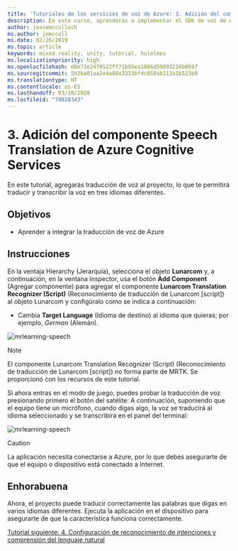 ```yaml
---
title: 'Tutoriales de los servicios de voz de Azure: 3. Adición del componente Speech Translation de Azure Cognitive Services'
description: En este curso, aprenderás a implementar el SDK de voz de Azure dentro de una aplicación de realidad mixta.
author: jessemcculloch
ms.author: jemccull
ms.date: 02/26/2019
ms.topic: article
keywords: mixed reality, unity, tutorial, hololens
ms.localizationpriority: high
ms.openlocfilehash: d8e73e24f0522ff71b95ea1886d59893216b0597
ms.sourcegitcommit: 5b2ba01aa2e4a80a3333bfdc850ab213a1b523b9
ms.translationtype: HT
ms.contentlocale: es-ES
ms.lasthandoff: 03/10/2020
ms.locfileid: "79028343"
---
```

# <a name="3-adding-the-azure-cognitive-services-speech-translation-component"></a>3. Adición del componente Speech Translation de Azure Cognitive Services

En este tutorial, agregarás traducción de voz al proyecto, lo que te permitirá traducir y transcribir la voz en tres idiomas diferentes.

## <a name="objectives"></a>Objetivos

* Aprender a integrar la traducción de voz de Azure

## <a name="instructions"></a>Instrucciones

En la ventaja Hierarchy (Jerarquía), selecciona el objeto **Lunarcom** y, a continuación, en la ventana Inspector, usa el botón **Add Component** (Agregar componente) para agregar el componente **Lunarcom Translation Recognizer (Script)** (Reconocimiento de traducción de Lunarcom [script]) al objeto Lunarcom y configúralo como se indica a continuación:

* Cambia **Target Language** (Idioma de destino) al idioma que quieras; por ejemplo, _German_ (Alemán).

![mrlearning-speech](images/mrlearning-speech/tutorial3-section1-step1-1.png)

> [!NOTE]
> El componente Lunarcom Translation Recognizer (Script) (Reconocimiento de traducción de Lunarcom [script]) no forma parte de MRTK. Se proporcionó con los recursos de este tutorial.

Si ahora entras en el modo de juego, puedes probar la traducción de voz presionando primero el botón del satélite: A continuación, suponiendo que el equipo tiene un micrófono, cuando digas algo, la voz se traducirá al idioma seleccionado y se transcribirá en el panel del terminal:

![mrlearning-speech](images/mrlearning-speech/tutorial3-section1-step1-2.png)

> [!CAUTION]
> La aplicación necesita conectarse a Azure, por lo que debes asegurarte de que el equipo o dispositivo está conectado a Internet.

## <a name="congratulations"></a>Enhorabuena

Ahora, el proyecto puede traducir correctamente las palabras que digas en varios idiomas diferentes. Ejecuta la aplicación en el dispositivo para asegurarte de que la característica funciona correctamente.

[Tutorial siguiente: 4. Configuración de reconocimiento de intenciones y comprensión del lenguaje natural](mrlearning-speechSDK-ch4.md)
